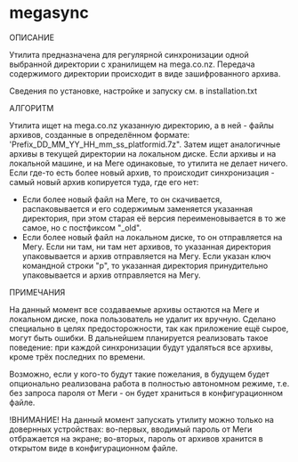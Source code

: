# megasync

ОПИСАНИЕ

Утилита предназначена для регулярной синхронизации одной выбранной директории
с хранилищем на mega.co.nz. Передача содержимого директории происходит в виде
зашифрованного архива.

Сведения по установке, настройке и запуску см. в installation.txt


АЛГОРИТМ

Утилита ищет на mega.co.nz указанную директорию, а в ней - файлы архивов,
созданные в определённом формате: 'Prefix_DD_MM_YY_HH_mm_ss_platformid.7z".
Затем ищет аналогичные архивы в текущей
директории на локальном диске. Если архивы и на локальной машине, и на Меге
одинаковые, то утилита не делает ничего. Если где-то есть более новый архив,
то происходит синхронизация - самый новый архив копируется туда, где его нет:
- Если более новый файл на Меге, то он скачивается, распаковывается и его содержимым
заменяется указанная директория, при этом старая её версия переименовывается
в то же самое, но с постфиксом "_old".
- Если более новый файл на локальном диске, то он отправляется на Мегу.
Если ни там, ни там нет архивов, то указанная директория упаковывается
и архив отправляется на Мегу.
Если указан ключ командной строки "p", то указанная директория принудительно
упаковывается и архив отправляется на Мегу.


ПРИМЕЧАНИЯ

На данный момент все создаваемые архивы остаются на Меге и локальном диске, пока
пользователь не удалит их вручную. Сделано специально в целях предосторожности,
так как приложение ещё сырое, могут быть ошибки. В дальнейшем планируется
реализовать такое поведение: при каждой синхронизации будут удаляться все архивы,
кроме трёх последних по времени.

Возможно, если у кого-то будут такие пожелания, в будущем будет опционально реализована
работа в полностью автономном режиме, т.е. без запроса пароля от Меги - он будет храниться
в конфигурационном файле.

!ВНИМАНИЕ!
На данный момент запускать утилиту можно только на довернных устройствах: во-первых,
вводимый пароль от Меги отбражается на экране; во-вторых, пароль от архивов хранится
в открытом виде в конфигурационном файле.
